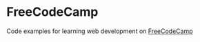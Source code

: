 # FreeCodeCamp
Code examples for learning web development on [FreeCodeCamp](http://www.freecodecamp.com)
